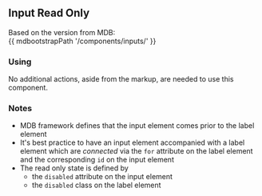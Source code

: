 ## Input Read Only

Based on the version from MDB:<br>
{{ mdbootstrapPath '/components/inputs/' }}

### Using

No additional actions, aside from the markup, are needed to use this component.

### Notes

* MDB framework defines that the input element comes prior to the label element
* It's best practice to have an input element accompanied with a label element which are *connected* via the `for` attribute on the label element and the corresponding `id` on the input element
* The read only state is defined by
  * the `disabled` attribute on the input element
  * the `disabled` class on the label element
